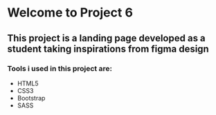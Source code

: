 # Welcome to Project 6
## This project is a landing page developed as a student taking inspirations from figma design
### Tools i used in this project are:
- HTML5
- CSS3
- Bootstrap
- SASS
